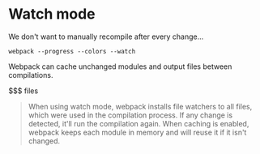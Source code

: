 # Watch mode

We don't want to manually recompile after every change...

``` text
webpack --progress --colors --watch
```

Webpack can cache unchanged modules and output files between compilations.

$$$ files

> When using watch mode, webpack installs file watchers to all files, which were used in the compilation process. If any change is detected, it'll run the compilation again. When caching is enabled, webpack keeps each module in memory and will reuse it if it isn't changed.
